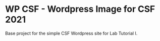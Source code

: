 # WP CSF - Wordpress Image for CSF 2021

Base project for the simple CSF Wordpress site for Lab Tutorial I.
